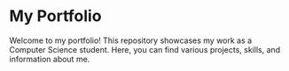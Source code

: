 # My Portfolio

Welcome to my portfolio! This repository showcases my work as a Computer Science student. Here, you can find various projects, skills, and information about me.

